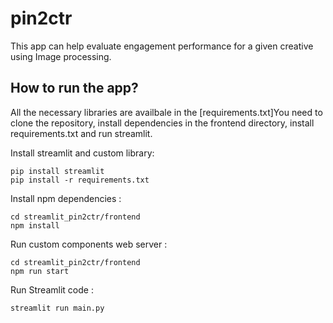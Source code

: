 # pin2ctr

This app can help evaluate engagement performance for a given creative using Image processing.

## How to run the app?

All the necessary libraries are availbale in the [requirements.txt]You need to clone the repository, install dependencies in the frontend directory, install requirements.txt and run streamlit.

Install streamlit and custom library:

```
pip install streamlit
pip install -r requirements.txt
```

Install npm dependencies :

```
cd streamlit_pin2ctr/frontend
npm install
```

Run custom components web server :

```
cd streamlit_pin2ctr/frontend
npm run start
```

Run Streamlit code :

```
streamlit run main.py
```
